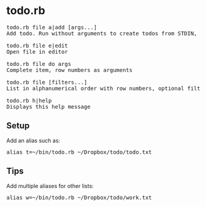 todo.rb
=======

<pre>
todo.rb file a|add [args...]
Add todo. Run without arguments to create todos from STDIN, one per line

todo.rb file e|edit
Open file in editor

todo.rb file do args
Complete item, row numbers as arguments

todo.rb file [filters...]
List in alphanumerical order with row numbers, optional filter on arguments

todo.rb h|help
Displays this help message
</pre>

Setup
-----
Add an alias such as:
<pre>
alias t=~/bin/todo.rb ~/Dropbox/todo/todo.txt
</pre>

Tips
----
Add multiple aliases for other lists:
<pre>
alias w=~/bin/todo.rb ~/Dropbox/todo/work.txt
</pre>
